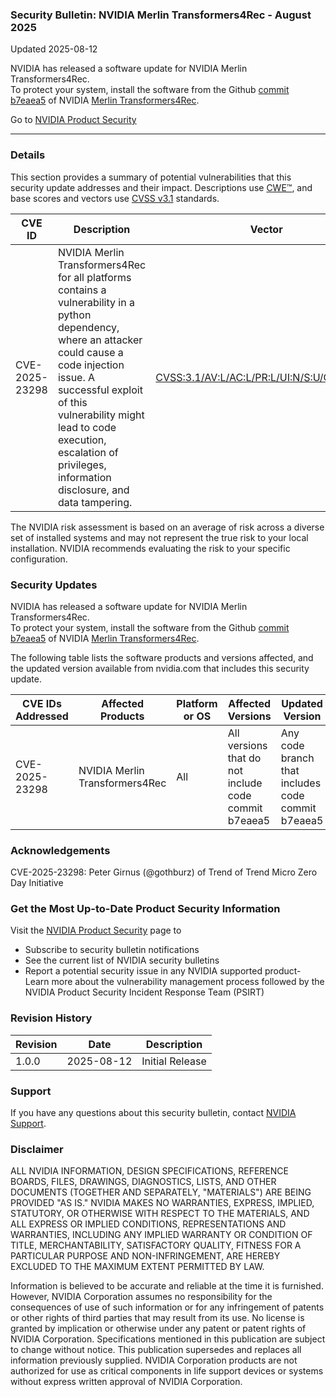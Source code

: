 ### Security Bulletin: NVIDIA Merlin Transformers4Rec - August 2025

Updated 2025-08-12

<div>NVIDIA has released a software update for NVIDIA Merlin Transformers4Rec.&nbsp;</div><div>To protect your system, install the software from the Github <a href="https://github.com/NVIDIA-Merlin/Transformers4Rec/pull/802/commits/b7eaea527d6ef46024f0a5086bce4670cc140903">commit b7eaea5</a>&nbsp;of NVIDIA <a href="https://github.com/NVIDIA-Merlin/Transformers4Rec">Merlin Transformers4Rec</a>.</div>

Go to [NVIDIA Product Security](https://www.nvidia.com/security/)

_______________________________________________________________________________________________________________________________________________

### Details

This section provides a summary of potential vulnerabilities that this security update addresses and their impact. Descriptions use [CWE™](https://cwe.mitre.org/), and base scores and vectors use [CVSS v3.1](https://www.first.org/cvss/specification-document) standards.

| **CVE ID** | **Description** | **Vector** | **Base Score** | **Severity** | **CWE** | **Impacts** |
| ---------- | ---------------- | ---------- | -------------- | ------------ | -------- | ------------ |
| CVE-2025-23298 | NVIDIA Merlin Transformers4Rec for all platforms contains a vulnerability in a python dependency, where an attacker could cause a code injection issue. A successful exploit of this vulnerability might lead to code execution, escalation of privileges, information disclosure, and data tampering. | [CVSS:3.1/AV:L/AC:L/PR:L/UI:N/S:U/C:H/I:H/A:H](https://www.first.org/cvss/calculator/3.1#CVSS:3.1/AV:L/AC:L/PR:L/UI:N/S:U/C:H/I:H/A:H) | 7.8 | HIGH | [CWE-94](https://cwe.mitre.org/data/definitions/94.html) | Code execution, escalation of privileges, information disclosure and data tampering |

The NVIDIA risk assessment is based on an average of risk across a diverse set of installed systems and may not represent the true risk to your local installation. NVIDIA recommends evaluating the risk to your specific configuration.

### Security Updates

<div>NVIDIA has released a software update for NVIDIA Merlin Transformers4Rec.&nbsp;</div><div>To protect your system, install the software from the Github&nbsp;<a href="https://github.com/NVIDIA-Merlin/Transformers4Rec/pull/802/commits/b7eaea527d6ef46024f0a5086bce4670cc140903">commit b7eaea5</a>&nbsp;of NVIDIA&nbsp;<a href="https://github.com/NVIDIA-Merlin/Transformers4Rec">Merlin Transformers4Rec</a>.</div>

The following table lists the software products and versions affected, and the updated version available from nvidia.com that includes this security update.

| **CVE IDs Addressed** | **Affected Products** | **Platform or OS** | **Affected Versions** | **Updated Version** |
| --------------------- | --------------------- | ----------------- | --------------------- | ------------------- |
| CVE-2025-23298 | NVIDIA Merlin Transformers4Rec | All | All versions that do not include code commit b7eaea5 | Any code branch that includes code commit b7eaea5 |

### Acknowledgements

CVE-2025-23298: Peter Girnus (@gothburz) of Trend of Trend Micro Zero Day Initiative



### Get the Most Up-to-Date Product Security Information

Visit the [NVIDIA Product Security](https://www.nvidia.com/security/) page to

- Subscribe to security bulletin notifications
- See the current list of NVIDIA security bulletins
- Report a potential security issue in any NVIDIA supported product- Learn more about the vulnerability management process followed by the NVIDIA Product Security Incident Response Team (PSIRT)
### Revision History

| **Revision** | **Date** | **Description** |
| ------------ | -------- | --------------- |
| 1.0.0 | 2025-08-12 | Initial Release |

### Support
If you have any questions about this security bulletin, contact [NVIDIA Support](https://www.nvidia.com/object/support.html).

### Disclaimer
ALL NVIDIA INFORMATION, DESIGN SPECIFICATIONS, REFERENCE BOARDS, FILES, DRAWINGS, DIAGNOSTICS, LISTS, AND OTHER DOCUMENTS (TOGETHER AND SEPARATELY, "MATERIALS") ARE BEING PROVIDED "AS IS." NVIDIA MAKES NO WARRANTIES, EXPRESS, IMPLIED, STATUTORY, OR OTHERWISE WITH RESPECT TO THE MATERIALS, AND ALL EXPRESS OR IMPLIED CONDITIONS, REPRESENTATIONS AND WARRANTIES, INCLUDING ANY IMPLIED WARRANTY OR CONDITION OF TITLE, MERCHANTABILITY, SATISFACTORY QUALITY, FITNESS FOR A PARTICULAR PURPOSE AND NON-INFRINGEMENT, ARE HEREBY EXCLUDED TO THE MAXIMUM EXTENT PERMITTED BY LAW. 

Information is believed to be accurate and reliable at the time it is furnished. However, NVIDIA Corporation assumes no responsibility for the consequences of use of such information or for any infringement of patents or other rights of third parties that may result from its use. No license is granted by implication or otherwise under any patent or patent rights of NVIDIA Corporation. Specifications mentioned in this publication are subject to change without notice. This publication supersedes and replaces all information previously supplied. NVIDIA Corporation products are not authorized for use as critical components in life support devices or systems without express written approval of NVIDIA Corporation.
